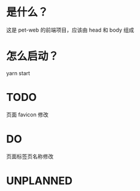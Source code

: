# 是什么？
这是 pet-web 的前端项目，应该由 head 和 body 组成

# 怎么启动？
yarn start


# TODO
页面 favicon 修改


# DO
页面标签页名称修改

# UNPLANNED
